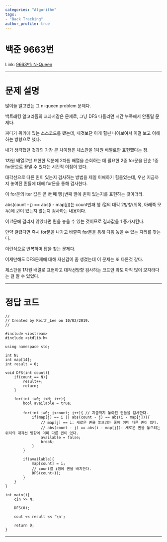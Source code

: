 ```yaml
---
categories: "Algorithm"
tags: 
- "Back Tracking"
author_profile: true
---
```

# 백준 9663번
Link: [9663번: N-Queen][BOJLink]

[BOJLink]: https://www.acmicpc.net/problem/9663
<hr/>

# 문제 설명
많이들 알고있는 그 n-queen problem 문제다.

백트래킹 알고리즘의 교과서같은 문제로, 그냥 DFS 다돌리면 시간 부족해서 안풀릴 문제다.

짜다가 위키에 있는 소스코드를 봤는데, 내것보단 이게 훨씬 나아보여서 이걸 보고 이해하는 방향으로 했다.

내가 생각했던 것과의 가장 큰 차이점은 체스판을 1차원 배열로만 표현했다는 점.

1차원 배열로만 표현한 덕분에 2차원 배열을 순회하는 데 필요한 2중 for문을 단순 1중 for문으로 끝낼 수 있다는 시간적 이점이 있다.

대각선으로 다른 퀸이 있는지 검사하는 방법을 제일 이해하기 힘들었는데, 우선 지금까지 놓여진 퀸들에 대해 for문을 통해 검사한다.

이 for문의 iter 값은 곧 i번째 행 j번째 열에 퀸이 있는지를 표현하는 것이더라.

abs(count - j) == abs(i - map[j])는 count번째 행 i열의 대각 2방향(위쪽, 아래쪽 모두)에 퀸이 있는지 없는지 검사하는 내용이다.

이 if문에 걸리지 않았다면 퀸을 놓을 수 있는 것이므로 결과값을 1 증가시킨다.

만약 걸렸다면 즉시 for문을 나가고 바깥쪽 for문을 통해 다음 놓을 수 있는 자리를 찾는다.

이런식으로 반복하며 답을 찾는 문제다.

어제만해도 DFS문제에 대해 자신감이 좀 생겼는데 이 문제는 또 다른것 같다.

체스판을 1차원 배열로 표현하고 대각선방향 검사하는 코드만 봐도 아직 많이 모자라다는 걸 알 수 있었다.
<hr/>

# 정답 코드
```
//
// Created by Keith_Lee on 10/02/2019.
//

#include <iostream>
#include <stdlib.h>

using namespace std;

int N;
int map[14];
int result = 0;

void DFS(int count){
    if(count == N){
        result++;
        return;
    }

    for(int i=0; i<N; i++){
        bool available = true;

        for(int j=0; j<count; j++){ // 지금까지 놓아진 퀸들을 검사한다.
            if(map[j] == i || abs(count - j) == abs(i - map[j])){
                // map[j] == i: 새로운 퀸을 놓으려는 줄에 이미 다른 퀸이 있다.
                // abs(count - j) == abs(i - map[j]): 새로운 퀸을 놓으려는 위치의 대각선 방향에 이미 다른 퀸이 있다.
                available = false;
                break;
            }
        }

        if(available){
            map[count] = i;
            // count열 i행에 퀸을 배치한다.
            DFS(count+1);
        }
    }
}

int main(){
    cin >> N;

    DFS(0);

    cout << result << '\n';

    return 0;
}
```
<hr/>